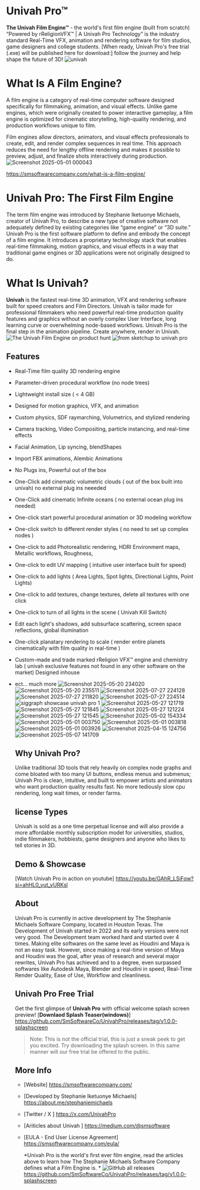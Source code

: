 # Univah Pro™
**The Univah Film Engine™** - the world's first film engine (built from scratch) “Powered by rReligionVFX™ | A Univah Pro Technology” is the industry standard Real-Time VFX, animation and rendering software for film studios, game designers and college students. 
[When ready, Univah Pro's free trial (.exe) will be published here for download:] 
follow the journey and help shape the future of 3D!
![univah](https://github.com/user-attachments/assets/62e42949-262a-494b-a746-8ab01c855599)
# What Is A Film Engine?
A film engine is a category of real-time computer software designed specifically for filmmaking,
animation, and visual effects. Unlike game engines, which were originally created to
power interactive gameplay, a film engine is optimized for cinematic storytelling,
high-quality rendering, and production workflows unique to film.

Film engines allow directors, animators, and visual effects professionals to create,
edit, and render complex sequences in real time. This approach reduces the need for lengthy
offline rendering and makes it possible to preview, adjust, and finalize shots interactively during production.
![Screenshot 2025-05-01 000043](https://github.com/user-attachments/assets/0a9b3760-2590-4b06-8c2f-514d33fafc93)


https://smsoftwarecompany.com/what-is-a-film-engine/

# Univah Pro: The First Film Engine
The term film engine was introduced by Stephanie Iketuonye Michaels, creator of Univah Pro, to describe a new type of creative software not adequately defined by existing categories like “game engine” or “3D suite.” Univah Pro is the first software platform to define and embody the concept of a film engine. It introduces a proprietary technology stack that enables real-time filmmaking, motion graphics, and visual effects in a way that traditional game engines or 3D applications were not originally designed to do.

# What Is Univah?
**Univah** is the fastest real-time 3D animation, VFX and rendering software built for speed creators and Film Directors. Univah is tailor made for professional filmmakers who need powerful real-time production quality features and graphics without an overly complex User Interface, long learning curve or overwhelming node-based workflows. Univah Pro is the final step in the animation pipeline. 
Create anywhere, render in Univah. 
![The Univah Film Engine on product hunt](https://github.com/user-attachments/assets/e9b5802a-d3a1-477e-a034-20d5156137a6)
![from sketchup to univah pro](https://github.com/user-attachments/assets/aedfc994-623b-4825-b43d-174a95be78e1)

## Features
- Real-Time film quality 3D rendering engine
- Parameter-driven procedural workflow  (no node trees)
- Lightweight install size ( < 4 GB)
- Designed for motion graphics, VFX, and animation
- Custom physics, SDF raymarching, Volumetrics, and stylized rendering
- Camera tracking, Video Compositing, particle instancing, and real-time effects
- Facial Animation, Lip syncing, blendShapes
- Import FBX animations, Alembic Animations
- No Plugs ins, Powerful out of the box
- One-Click add cinematic volumetric clouds ( out of the box built into univah) no external plug ins neeeded
- One-Click add cinematic Infinite oceans ( no external ocean plug ins needed)
- One-click start powerful procedural animation or 3D modeling workflow
- One-click switch to different render styles ( no need to set up complex nodes )
- One-click to add Photorealistic rendering, HDRI Environment maps, Metallic workflows, Roughness,
- One-click to edit UV mapping ( intuitive user interface built for speed)
- One-click to add lights ( Area Lights, Spot lights, Directional Lights, Point Lights)
- One-click to add textures, change textures, delete all textures with one click
- One-click to turn of all lights in the scene ( Univah Kill Switch)
- Edit each light's shadows, add subsurface scattering, screen space reflections, global illumination
- One-click planatary rendering to scale ( render entire planets cinematically with film quality in real-time )
- Custom-made and trade marked rReligion VFX™ engine and chemistry lab ( univah exclusive features not found in any other software on the market) Designed inhouse 
- ect... much more
  ![Screenshot 2025-05-20 234020](https://github.com/user-attachments/assets/d231dcc7-f43f-44d8-b1cb-7bad66b6ae9d)
  ![Screenshot 2025-05-20 235511](https://github.com/user-attachments/assets/9b38de92-6449-4689-8d06-50904f090a08)
  ![Screenshot 2025-07-27 224128](https://github.com/user-attachments/assets/c1757985-5fd4-4615-a98e-bffab18449dd)
  ![Screenshot 2025-07-27 211820](https://github.com/user-attachments/assets/a8eaee10-6b31-4295-bd6d-d718a9559d20)
  ![Screenshot 2025-07-27 224514](https://github.com/user-attachments/assets/9dfeebf6-4e06-417a-8bea-1ea8ef235704)
  ![siggraph showcase univah pro 1](https://github.com/user-attachments/assets/78851920-5c32-40b4-80b4-3386cd8f34f7)
  ![Screenshot 2025-05-27 121719](https://github.com/user-attachments/assets/dfbeddb1-de73-4822-954f-a89f90c9495a)
  ![Screenshot 2025-05-27 121845](https://github.com/user-attachments/assets/bd7ab818-b9fa-4c23-a627-4b1a7363edc7)
  ![Screenshot 2025-05-27 121224](https://github.com/user-attachments/assets/f482e209-70e9-451b-b5e6-79947da9b60c)
  ![Screenshot 2025-05-27 121545](https://github.com/user-attachments/assets/9d185c6e-2bd9-4d1b-843b-e7d4601e07e1)
  ![Screenshot 2025-05-02 154334](https://github.com/user-attachments/assets/51dc29e7-d01f-4615-a2ae-aabcbf82cedf)
  ![Screenshot 2025-05-01 003750](https://github.com/user-attachments/assets/420848a5-df4c-4855-b840-39eda82e847c)
  ![Screenshot 2025-05-01 003818](https://github.com/user-attachments/assets/2ae4f4c1-f6d3-4a76-a837-a7e35a4cbd6d)
  ![Screenshot 2025-05-01 003926](https://github.com/user-attachments/assets/1145d4c9-8692-42b9-9eaa-76b6029a78f5)
  ![Screenshot 2025-04-15 124756](https://github.com/user-attachments/assets/89942961-1d68-4675-9358-43c23f5b78a0)
  ![Screenshot 2025-05-07 141709](https://github.com/user-attachments/assets/153801da-ee27-4c29-b3c5-6807077a6299)

  ## Why Univah Pro?
  Unlike traditional 3D tools that rely heavily on complex node graphs and come bloated with too many UI buttons, endless menus and submenus;
  Univah Pro is clean, intuitive, and built to empower artists and animators who want production quality results fast. No more tediously slow cpu rendering,
  long wait times, or render farms.

  ## license Types
  Univah is sold as a one time perpetual license and will also provide a more affordable monthly subscription model for universities,
  studios, indie filmmakers, hobbiests, game designers and anyone who likes to tell stories in 3D.

  ## Demo & Showcase
  [Watch Univah Pro in action on youtube] https://youtu.be/GAhR_LSiFqw?si=ahHL0_yut_yURKsl

  ## About
  Univah Pro is currently in active development by The Stephanie Michaels Software Company, located in Houston Texas. 
  The Development of Univah started in 2022 and its early versions were not very good. The Development team worked hard and started over 4 times.
  Making elite softwares on the same level as Houdini and Maya is not an easy task. However, since making a real-time version of Maya and Houdini was the goal, after yeas of research and several major rewrites,
  Univah Pro has achieved and to a degree, even surpassed softwares like Autodesk Maya, Blender and Houdini in speed, Real-Time Render Quality, Ease of Use, Workflow and cleanliness.  

  ## Univah Pro Free Trial
  Get the first glimpse of  **Univah Pro** with official welcome splash screen preview! 
  [**Downlaod Splash Teaser(windows)**] https://github.com/SmSoftwareCo/UnivahPro/releases/tag/v1.0.0-splashscreen
  >Note: This is not the official trial, this is just a sneak peek to get you excited. Try downloading the splash screen. In this same manner will our free trial be offered to the public.
  
  ## More Info
  - [Website] https://smsoftwarecompany.com/
  - [Developed by Stephanie Iketuonye Michaels] https://about.me/stephaniemichaels
  - [Twitter / X ] https://x.com/UnivahPro
  - [Ariticles about Univah ] https://medium.com/@smsoftware
  - [EULA - End User License Agreement] https://smsoftwarecompany.com/eula/


    *Univah Pro is the world's first ever film engine, read the articles above to learn how The Stephanie Michaels Software Company defines what a Film Engine is. *
    ![GitHub all releases](https://img.shields.io/github/downloads/SmSoftwareCo/UnivahPro/total?color=blue&style=flat-square)https://github.com/SmSoftwareCo/UnivahPro/releases/tag/v1.0.0-splashscreen
